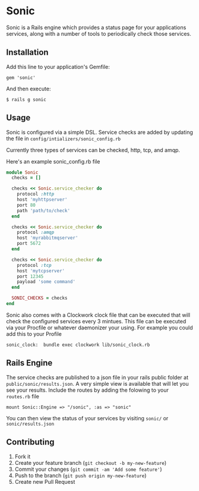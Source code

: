 # Sonic

Sonic is a Rails engine which provides a status page for your
applications services, along with a number of tools to periodically
check those services.

## Installation

Add this line to your application's Gemfile:

    gem 'sonic'

And then execute:

    $ rails g sonic

## Usage

Sonic is configured via a simple DSL. Service checks are added by
updating the file in `config/intializers/sonic_config.rb`

Currently three types of services can be checked, http, tcp, and amqp.

Here's an example sonic_config.rb file

```ruby
module Sonic
  checks = []

  checks << Sonic.service_checker do
    protocol :http
    host 'myhttpserver'
    port 80
    path 'path/to/check'
  end

  checks << Sonic.service_checker do
    protocol :amqp
    host 'myrabbitmqserver'
    port 5672
  end

  checks << Sonic.service_checker do
    protocol :tcp
    host 'mytcpserver'
    port 12345
    payload 'some command'
  end

  SONIC_CHECKS = checks
end
```

Sonic also comes with a Clockwork clock file that can be executed that
will check the configured services every 3 mintues. This file can be
executed via your Procfile or whatever daemonizer your using. For
example you could add this to your Profile

    sonic_clock:  bundle exec clockwork lib/sonic_clock.rb

## Rails Engine

The service checks are published to a json file in your rails public
folder at `public/sonic/results.json`. A very simple view is available
that will let you see your results. Include the routes by adding the
folowing to your `routes.rb` file

    mount Sonic::Engine => "/sonic", :as => "sonic"

You can then view the status of your services by visiting `sonic/` or
`sonic/results.json`

## Contributing

1. Fork it
2. Create your feature branch (`git checkout -b my-new-feature`)
3. Commit your changes (`git commit -am 'Add some feature'`)
4. Push to the branch (`git push origin my-new-feature`)
5. Create new Pull Request
